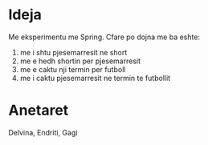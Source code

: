 Ideja
=====
Me eksperimentu me Spring. Cfare po dojna me ba eshte:

1. me i shtu pjesemarresit ne short
2. me e hedh shortin per pjesemarresit
3. me e caktu nji termin per futboll
4. me i caktu pjesemarresit ne termin te futbollit

Anetaret
========
Delvina, Endriti, Gagi